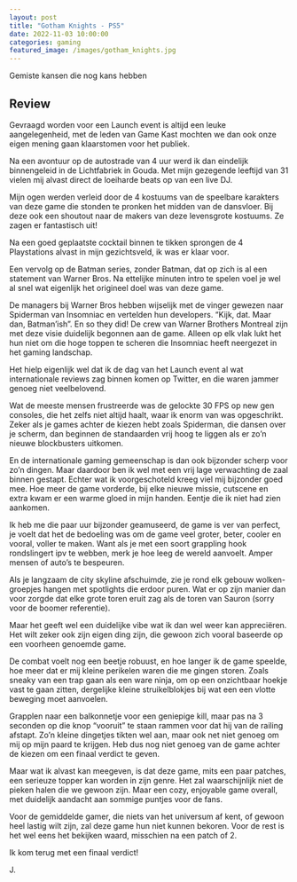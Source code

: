 ```yaml
---
layout: post
title: "Gotham Knights - PS5"
date: 2022-11-03 10:00:00
categories: gaming
featured_image: /images/gotham_knights.jpg
---
```


Gemiste kansen die nog kans hebben

## Review

Gevraagd worden voor een Launch event is altijd een leuke aangelegenheid, met de leden van Game Kast mochten we dan ook onze eigen mening gaan klaarstomen voor het publiek.


Na een avontuur op de autostrade van 4 uur werd ik dan eindelijk binnengeleid in de Lichtfabriek in Gouda.
Met mijn gezegende leeftijd van 31 vielen mij alvast direct de loeiharde beats op van een live DJ.

Mijn ogen werden verleid door de 4 kostuums van de speelbare karakters van deze game die stonden te pronken het midden van de dansvloer. Bij deze ook een shoutout naar de makers van deze levensgrote kostuums. Ze zagen er fantastisch uit!

Na een goed geplaatste cocktail binnen te tikken sprongen de 4 Playstations alvast in mijn gezichtsveld, ik was er klaar voor.

Een vervolg op de Batman series, zonder Batman, dat op zich is al een statement van Warner Bros.
Na ettelijke minuten intro te spelen voel je wel al snel wat eigenlijk het origineel doel was van deze game.

De managers bij Warner Bros hebben wijselijk met de vinger gewezen naar Spiderman van Insomniac en vertelden hun developers. “Kijk, dat. Maar dan, Batman’ish”.
En so they did! De crew van Warner Brothers Montreal zijn met deze visie duidelijk begonnen aan de game.
Alleen op elk vlak lukt het hun niet om die hoge toppen te scheren die Insomniac heeft neergezet in het gaming landschap.

Het hielp eigenlijk wel dat ik de dag van het Launch event al wat internationale reviews zag binnen komen op Twitter, en die waren jammer genoeg niet veelbelovend.

Wat de meeste mensen frustreerde was de gelockte 30 FPS op new gen consoles, die het zelfs niet altijd haalt, waar ik enorm van was opgeschrikt. Zeker als je games achter de kiezen hebt zoals Spiderman, die dansen over je scherm, dan beginnen de standaarden vrij hoog te liggen als er zo’n nieuwe blockbusters uitkomen.

En de internationale gaming gemeenschap is dan ook bijzonder scherp voor zo’n dingen.
Maar daardoor ben ik wel met een vrij lage verwachting de zaal binnen gestapt. Echter wat ik voorgeschoteld kreeg viel mij bijzonder goed mee. Hoe meer de game vorderde, bij elke nieuwe missie, cutscene en extra kwam er een warme gloed in mijn handen. Eentje die ik niet had zien aankomen.

Ik heb me die paar uur bijzonder geamuseerd, de game is ver van perfect, je voelt dat het de bedoeling was om de game veel groter, beter, cooler en vooral, voller te maken.
Want als je met een soort grappling hook rondslingert ipv te webben, merk je hoe leeg de wereld aanvoelt. Amper mensen of auto’s te bespeuren.

Als je langzaam de city skyline afschuimde, zie je rond elk gebouw wolken-groepjes hangen met spotlights die erdoor puren.
Wat er op zijn manier dan voor zorgde dat elke grote toren eruit zag als de toren van Sauron (sorry voor de boomer referentie).

Maar het geeft wel een duidelijke vibe wat ik dan wel weer kan appreciëren. Het wilt zeker ook zijn eigen ding zijn, die gewoon zich vooral baseerde op een voorheen genoemde game.

De combat voelt nog een beetje robuust, en hoe langer ik de game speelde, hoe meer dat er mij
kleine perikelen waren die me gingen storen.
Zoals sneaky van een trap gaan als een ware ninja, om op een onzichtbaar hoekje vast te gaan zitten, dergelijke kleine struikelblokjes bij wat een een vlotte beweging moet aanvoelen.

Grapplen naar een balkonnetje voor een geniepige kill, maar pas na 3 seconden op die knop “vooruit” te staan rammen voor dat hij van de railing afstapt. Zo’n kleine dingetjes tikten wel aan, maar ook net niet genoeg om mij op mijn paard te krijgen.
Heb dus nog niet genoeg van de game achter de kiezen om een finaal verdict te geven.

Maar wat ik alvast kan meegeven, is dat deze game, mits een paar patches, een serieuze topper kan worden in zijn genre.
Het zal waarschijnlijk niet de pieken halen die we gewoon zijn. Maar een cozy, enjoyable game overall, met duidelijk aandacht aan sommige puntjes voor de fans.

Voor de gemiddelde gamer, die niets van het universum af kent, of gewoon heel lastig wilt zijn, zal deze game hun niet kunnen bekoren. Voor de rest is het wel eens het bekijken waard, misschien na een patch of 2.

Ik kom terug met een finaal verdict!

J.
